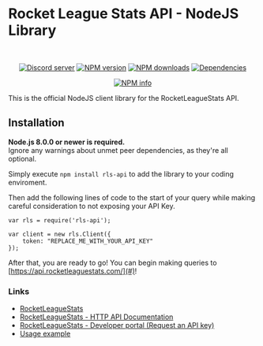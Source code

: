 # Rocket League Stats API - NodeJS Library

<div align="center">
  <br />
  <p>
    <a href="https://discord.gg/fJ5dd25"><img src="https://discordapp.com/api/guilds/335890349425950720/embed.png" alt="Discord server" /></a>
    <a href="https://www.npmjs.com/package/rls-api"><img src="https://img.shields.io/npm/v/RocketLeagueStats/rls-api-nodejs.svg?maxAge=3600" alt="NPM version" /></a>
    <a href="https://www.npmjs.com/package/rls-api"><img src="https://img.shields.io/npm/dt/RocketLeagueStats/rls-api-nodejs.svg?maxAge=3600" alt="NPM downloads" /></a>
    <a href="https://david-dm.org/RocketLeagueStats/rls-api-nodejs"><img src="https://img.shields.io/david/RocketLeagueStats/rls-api-nodejs.svg?maxAge=3600" alt="Dependencies" /></a>
  </p>
  <p>
    <a href="https://nodei.co/npm/rls-api/"><img src="https://nodei.co/npm/rls-api.png?downloads=true&stars=true" alt="NPM info" /></a>
  </p>
</div>

This is the official NodeJS client library for the RocketLeagueStats API.

## Installation
**Node.js 8.0.0 or newer is required.**  
Ignore any warnings about unmet peer dependencies, as they're all optional.

Simply execute `npm install rls-api` to add the library to your coding enviroment.

Then add the following lines of code to the start of your query while making careful consideration to not exposing your API Key.
```
var rls = require('rls-api');

var client = new rls.Client({
    token: "REPLACE_ME_WITH_YOUR_API_KEY"
});
``` 
After that, you are ready to go! You can begin making queries to [https://api.rocketleaguestats.com/](#)!

### Links
 * [RocketLeagueStats](https://rocketleaguestats.com/)
 * [RocketLeagueStats - HTTP API Documentation](http://documentation.rocketleaguestats.com/)
 * [RocketLeagueStats - Developer portal (Request an API key)](https://developers.rocketleaguestats.com/)
 * [Usage example](https://github.com/RocketLeagueStats/rls-api-lib-nodejs/blob/master/examples/example-1.js)

